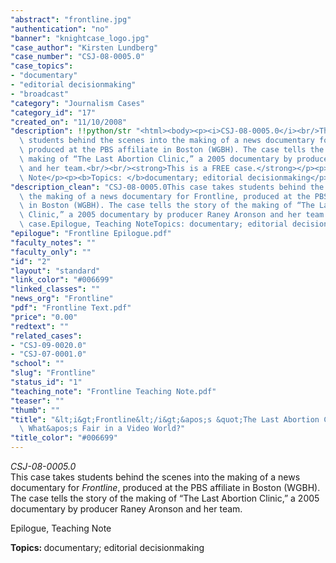 ```yaml
---
"abstract": "frontline.jpg"
"authentication": "no"
"banner": "knightcase_logo.jpg"
"case_author": "Kirsten Lundberg"
"case_number": "CSJ-08-0005.0"
"case_topics":
- "documentary"
- "editorial decisionmaking"
- "broadcast"
"category": "Journalism Cases"
"category_id": "17"
"created_on": "11/10/2008"
"description": !!python/str "<html><body><p><i>CSJ-08-0005.0</i><br/>This case takes\
  \ students behind the scenes into the making of a news documentary for <em>Frontline</em>,\
  \ produced at the PBS affiliate in Boston (WGBH). The case tells the story of the\
  \ making of “The Last Abortion Clinic,” a 2005 documentary by producer Raney Aronson\
  \ and her team.<br/><br/><strong>This is a FREE case.</strong></p><p>Epilogue, Teaching\
  \ Note</p><p><b>Topics: </b>documentary; editorial decisionmaking</p></body></html>"
"description_clean": "CSJ-08-0005.0This case takes students behind the scenes into\
  \ the making of a news documentary for Frontline, produced at the PBS affiliate\
  \ in Boston (WGBH). The case tells the story of the making of “The Last Abortion\
  \ Clinic,” a 2005 documentary by producer Raney Aronson and her team.This is a FREE\
  \ case.Epilogue, Teaching NoteTopics: documentary; editorial decisionmaking"
"epilogue": "Frontline Epilogue.pdf"
"faculty_notes": ""
"faculty_only": ""
"id": "2"
"layout": "standard"
"link_color": "#006699"
"linked_classes": ""
"news_org": "Frontline"
"pdf": "Frontline Text.pdf"
"price": "0.00"
"redtext": ""
"related_cases":
- "CSJ-09-0020.0"
- "CSJ-07-0001.0"
"school": ""
"slug": "Frontline"
"status_id": "1"
"teaching_note": "Frontline Teaching Note.pdf"
"teaser": ""
"thumb": ""
"title": "&lt;i&gt;Frontline&lt;/i&gt;&apos;s &quot;The Last Abortion Clinic&quot;:\
  \ What&apos;s Fair in a Video World?"
"title_color": "#006699"
---
```

<html><body><p><i>CSJ-08-0005.0</i><br/>This case takes students behind the scenes into the making of a news documentary for <em>Frontline</em>, produced at the PBS affiliate in Boston (WGBH). The case tells the story of the making of “The Last Abortion Clinic,” a 2005 documentary by producer Raney Aronson and her team.<br/></p><p>Epilogue, Teaching Note</p><p><b>Topics: </b>documentary; editorial decisionmaking</p></body></html>
